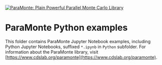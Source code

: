 [![ParaMonte: Plain Powerful Parallel Monte Carlo Library](https://www.cdslab.org/paramonte/images/paramonte.png)](https://www.cdslab.org/paramonte)  

# ParaMonte Python examples  

This folder contains ParaMonte Jupyter Notebook examples, including Python Jupyter Notebooks, suffixed `*.ipynb` in `Python` subfolder. For information about the ParaMonte library, visit [https://www.cdslab.org/paramonte](https://www.cdslab.org/paramonte).  


